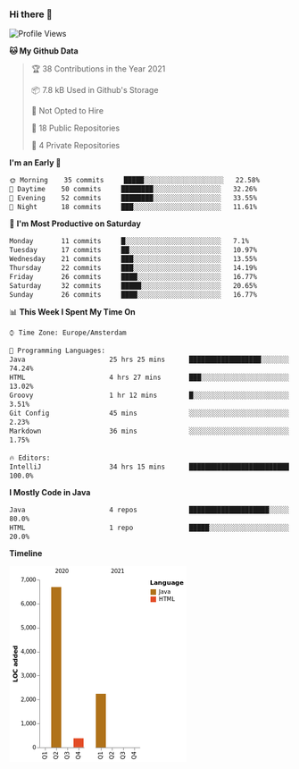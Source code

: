 ### Hi there 👋


<!--START_SECTION:waka-->
![Profile Views](http://img.shields.io/badge/Profile%20Views-1-blue)

**🐱 My Github Data** 

> 🏆 38 Contributions in the Year 2021
 > 
> 📦 7.8 kB Used in Github's Storage 
 > 
> 🚫 Not Opted to Hire
 > 
> 📜 18 Public Repositories 
 > 
> 🔑 4 Private Repositories  
 > 
**I'm an Early 🐤** 

```text
🌞 Morning    35 commits     █████░░░░░░░░░░░░░░░░░░░░   22.58% 
🌆 Daytime    50 commits     ████████░░░░░░░░░░░░░░░░░   32.26% 
🌃 Evening    52 commits     ████████░░░░░░░░░░░░░░░░░   33.55% 
🌙 Night      18 commits     ███░░░░░░░░░░░░░░░░░░░░░░   11.61%

```
📅 **I'm Most Productive on Saturday** 

```text
Monday       11 commits     █░░░░░░░░░░░░░░░░░░░░░░░░   7.1% 
Tuesday      17 commits     ██░░░░░░░░░░░░░░░░░░░░░░░   10.97% 
Wednesday    21 commits     ███░░░░░░░░░░░░░░░░░░░░░░   13.55% 
Thursday     22 commits     ███░░░░░░░░░░░░░░░░░░░░░░   14.19% 
Friday       26 commits     ████░░░░░░░░░░░░░░░░░░░░░   16.77% 
Saturday     32 commits     █████░░░░░░░░░░░░░░░░░░░░   20.65% 
Sunday       26 commits     ████░░░░░░░░░░░░░░░░░░░░░   16.77%

```


📊 **This Week I Spent My Time On** 

```text
⌚︎ Time Zone: Europe/Amsterdam

💬 Programming Languages: 
Java                     25 hrs 25 mins      ██████████████████░░░░░░░   74.24% 
HTML                     4 hrs 27 mins       ███░░░░░░░░░░░░░░░░░░░░░░   13.02% 
Groovy                   1 hr 12 mins        █░░░░░░░░░░░░░░░░░░░░░░░░   3.51% 
Git Config               45 mins             ░░░░░░░░░░░░░░░░░░░░░░░░░   2.23% 
Markdown                 36 mins             ░░░░░░░░░░░░░░░░░░░░░░░░░   1.75%

🔥 Editors: 
IntelliJ                 34 hrs 15 mins      █████████████████████████   100.0%

```

**I Mostly Code in Java** 

```text
Java                     4 repos             ████████████████████░░░░░   80.0% 
HTML                     1 repo              █████░░░░░░░░░░░░░░░░░░░░   20.0%

```


**Timeline**

![Chart not found](https://raw.githubusercontent.com/powercasgamer/powercasgamer/master/charts/bar_graph.png) 


<!--END_SECTION:waka-->
